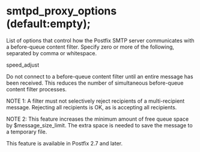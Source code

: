 # smtpd_proxy_options (default:empty); 


List of options that control how the Postfix SMTP server
communicates with a before-queue content filter. Specify zero or
more of the following, separated by comma or whitespace.  



speed_adjust

  Do not connect to a before-queue content filter until an entire
message has been received. This reduces the number of simultaneous
before-queue content filter processes. 

 NOTE 1: A filter must not selectively reject recipients
of a multi-recipient message.  Rejecting all recipients is OK, as
is accepting all recipients. 

 NOTE 2: This feature increases the minimum amount of free queue
space by $message_size_limit. The extra space is needed to save the
message to a temporary file.  




This feature is available in Postfix 2.7 and later.



